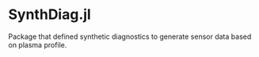 # SynthDiag.jl
Package that defined synthetic diagnostics to generate sensor data based on plasma profile.

